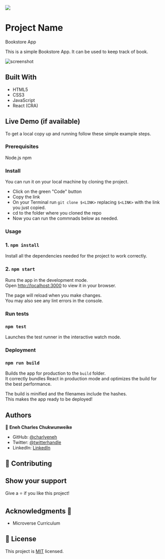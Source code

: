 ![](https://img.shields.io/badge/Microverse-blueviolet)

# Project Name
Bookstore App

This is a simple Bookstore App. It can be used to keep track of book.

![screenshot](./src/Screenshot.png)
## Built With

- HTML5
- CSS3
- JavaScript
- React (CRA)

## Live Demo (if available)

To get a local copy up and running follow these simple example steps.

### Prerequisites

Node.js
npm

### Install

You can run it on your local machine by cloning the project.
  - Click on the green "Code" button
  - Copy the link
  - On your Terminal run `git clone $<LINK>` replacing `$<LINK>` with the link you just copied.
  - cd to the folder where you cloned the repo
  - Now you can run the commnads below as needed. 

### Usage
### 1. `npm install`

Install all the dependencies needed for the project to work correctly.

### 2. `npm start`

Runs the app in the development mode.\
Open [http://localhost:3000](http://localhost:3000) to view it in your browser.

The page will reload when you make changes.\
You may also see any lint errors in the console.

### Run tests
### `npm test`

Launches the test runner in the interactive watch mode.

### Deployment
### `npm run build`

Builds the app for production to the `build` folder.\
It correctly bundles React in production mode and optimizes the build for the best performance.

The build is minified and the filenames include the hashes.\
This makes the app ready to be deployed!

## Authors

👤 **Eneh Charles Chukwunweike**

- GitHub: [@charlyeneh](https://github.com/charlyeneh)
- Twitter: [@twitterhandle](https://twitter.com/ProgrammerBaby?s=09)
- LinkedIn: [LinkedIn](https://www.linkedin.com/in/charles-chukwunweike-eneh/)

## 🤝 Contributing

## Show your support

Give a ⭐️ if you like this project!

## Acknowledgments 🤝

- Microverse Curriculum

## 📝 License

This project is [MIT](./MIT.md) licensed.
